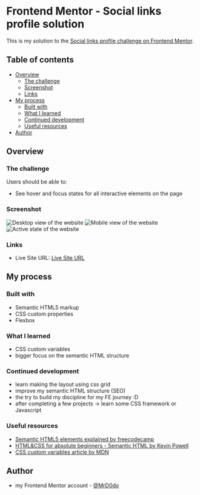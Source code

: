 # Frontend Mentor - Social links profile solution

This is my solution to the [Social links profile challenge on Frontend Mentor](https://www.frontendmentor.io/challenges/social-links-profile-UG32l9m6dQ). 

## Table of contents

- [Overview](#overview)
  - [The challenge](#the-challenge)
  - [Screenshot](#screenshot)
  - [Links](#links)
- [My process](#my-process)
  - [Built with](#built-with)
  - [What I learned](#what-i-learned)
  - [Continued development](#continued-development)
  - [Useful resources](#useful-resources)
- [Author](#author)

## Overview

### The challenge

Users should be able to:

- See hover and focus states for all interactive elements on the page

### Screenshot

![Desktop view of the website](/design/desktop-view.png)
![Mobile view of the website](/design/mobile-view.png)
![Active state of the website](/design/active-status.png)

### Links

- Live Site URL: [Live Site URL](https://mrd0do.github.io/Frontend-Mentor/social-links-profile-main/)

## My process

### Built with

- Semantic HTML5 markup
- CSS custom properties
- Flexbox

### What I learned

- CSS custom variables
- bigger focus on the semantic HTML structure

### Continued development

- learn making the layout using css grid
- improve my semantic HTML structure (SEO)
- the try to build my discipline for my FE journey :D
- after completing a few projects -> learn some CSS framework or Javascript

### Useful resources

- [Semantic HTML5 elements explained by freecodecamp](https://www.freecodecamp.org/news/semantic-html5-elements/) 
- [HTML&CSS for absolute beginners - Semantic HTML by Kevin Powell](https://youtu.be/YOsMJQfwqow)
- [CSS custom variables article by MDN](https://developer.mozilla.org/en-US/docs/Web/CSS/CSS_cascading_variables/Using_CSS_custom_properties)

## Author

- my Frontend Mentor account - [@MrD0do](https://www.frontendmentor.io/profile/MrD0do)
